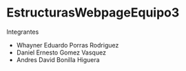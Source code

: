 # EstructurasWebpageEquipo3

Integrantes
- Whayner Eduardo Porras Rodriguez
- Daniel Ernesto Gomez Vasquez
- Andres David Bonilla Higuera
